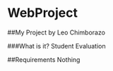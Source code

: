 # WebProject

##My Project by Leo Chimborazo

###What is it?
Student Evaluation

##Requirements
Nothing
 
